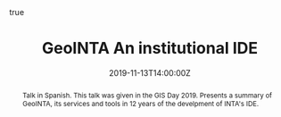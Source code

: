 ---
abstract: Talk in Spanish. This talk was given in the GIS Day 2019. Presents a summary of GeoINTA, its services and tools in 12 years of the develpment of INTA's IDE.
all_day: false
authors: []
date: "2019-11-13T14:00:00Z"
event: GIS Day 2019
event_url: 
featured: false
links:
- icon: twitter
  icon_pack: fab
  name: Follow
  url: https://twitter.com/yabellini 
location: Facultad de Ciencias Humanas, UNLPam, Santa Rosa, La Pampa
math: true
publishDate: "2019-11-13T14:00:00Z"
slides: 
summary: Talk in Spanish. This talk was given in the GIS Day 2019. Presents a summary of GeoINTA, its services and tools in 12 years of the develpment of INTA's IDE.
tags: []
title: GeoINTA An institutional IDE
url_code: ""
url_pdf: "GeoINTA_GISDAY2019.pdf"
url_slides: ""
url_video: ""
---